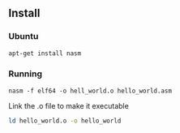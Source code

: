 ## Install

### Ubuntu

```sh
apt-get install nasm
```

### Running

```
nasm -f elf64 -o hell_world.o hello_world.asm
```

Link the .o file to make it executable

```sh
ld hello_world.o -o hello_world
```
